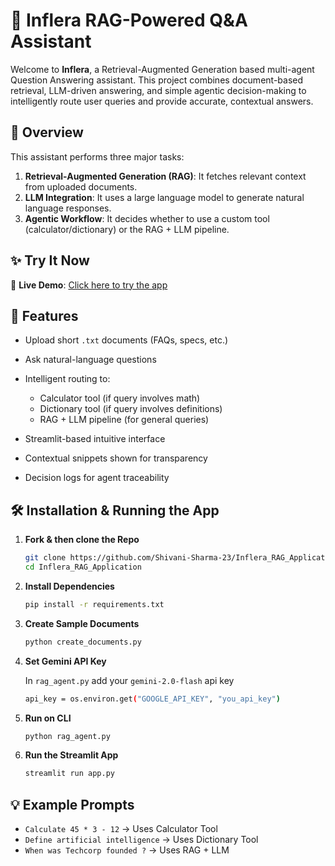 # 🤖 Inflera RAG-Powered Q\&A Assistant

Welcome to **Inflera**, a Retrieval-Augmented Generation based multi-agent Question Answering assistant. This project combines document-based retrieval, LLM-driven answering, and simple agentic decision-making to intelligently route user queries and provide accurate, contextual answers.

## 🧠 Overview

This assistant performs three major tasks:

1. **Retrieval-Augmented Generation (RAG)**: It fetches relevant context from uploaded documents.
2. **LLM Integration**: It uses a large language model to generate natural language responses.
3. **Agentic Workflow**: It decides whether to use a custom tool (calculator/dictionary) or the RAG + LLM pipeline.

## ✨ Try It Now
🔗 **Live Demo**: [Click here to try the app](https://inflera-rag-app.streamlit.app/)

## 🚀 Features

* Upload short `.txt` documents (FAQs, specs, etc.)
* Ask natural-language questions
* Intelligent routing to:

  * Calculator tool (if query involves math)
  * Dictionary tool (if query involves definitions)
  * RAG + LLM pipeline (for general queries)
    
* Streamlit-based intuitive interface
* Contextual snippets shown for transparency
* Decision logs for agent traceability


## 🛠️ Installation & Running the App

1. **Fork & then clone the Repo**

   ```bash
   git clone https://github.com/Shivani-Sharma-23/Inflera_RAG_Application.git
   cd Inflera_RAG_Application
   ```

2. **Install Dependencies**

   ```bash
   pip install -r requirements.txt
   ```


3. **Create Sample Documents**

      ```bash
   python create_documents.py
   ```
   
4. **Set Gemini API Key**

   In `rag_agent.py` add your `gemini-2.0-flash` api key

   ```bash
   api_key = os.environ.get("GOOGLE_API_KEY", "you_api_key")
   ```
5. **Run on CLI**

   ```bash
   python rag_agent.py
   ```
6. **Run the Streamlit App**

   ```bash
   streamlit run app.py
   ```


## 💡 Example Prompts

* `Calculate 45 * 3 - 12` → Uses Calculator Tool
* `Define artificial intelligence` → Uses Dictionary Tool
* `When was Techcorp founded ?` → Uses RAG + LLM
